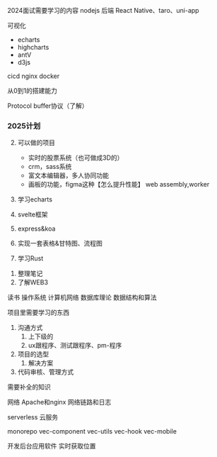 2024面试需要学习的内容
nodejs 后端
React Native、taro、uni-app

可视化
  - echarts
  - highcharts
  - antV
  - d3js


cicd
nginx
docker

从0到1的搭建能力

Protocol buffer协议（了解）

### 2025计划

2. 可以做的项目
   - 实时的股票系统（也可做成3D的）
   - crm，sass系统
   - 富文本编辑器，多人协同功能
   - 画板的功能，figma这种【怎么提升性能】 web assembly,worker

3. 学习echarts
4. svelte框架
5. express&koa
6. 实现一套表格&甘特图、流程图
7. 学习Rust
<!-- svelte是怎么实现数据更新到视图上的？ -->
1. 整理笔记
2. 了解WEB3

读书
操作系统
计算机网络
数据库理论
数据结构和算法

项目里需要学习的东西
1. 沟通方式
   1. 上下级的
   2. ux跟程序、测试跟程序、pm-程序
2. 项目的选型
   1. 解决方案
3. 代码审核、管理方式


需要补全的知识

网络
Apache和nginx
网络链路和日志

serverless
云服务

monorepo
vec-component
vec-utils
vec-hook
vec-mobile

<!-- 文档使用storybook编写，jest 测试组件 -->

开发后台应用软件
实时获取位置
